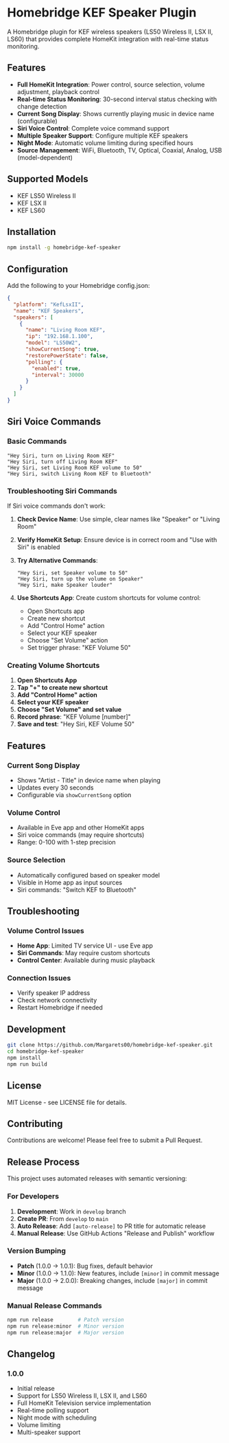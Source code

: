 # Homebridge KEF Speaker Plugin

A Homebridge plugin for KEF wireless speakers (LS50 Wireless II, LSX II, LS60) that provides complete HomeKit integration with real-time status monitoring.

## Features

- **Full HomeKit Integration**: Power control, source selection, volume adjustment, playback control
- **Real-time Status Monitoring**: 30-second interval status checking with change detection
- **Current Song Display**: Shows currently playing music in device name (configurable)
- **Siri Voice Control**: Complete voice command support
- **Multiple Speaker Support**: Configure multiple KEF speakers
- **Night Mode**: Automatic volume limiting during specified hours
- **Source Management**: WiFi, Bluetooth, TV, Optical, Coaxial, Analog, USB (model-dependent)

## Supported Models

- KEF LS50 Wireless II
- KEF LSX II  
- KEF LS60

## Installation

```bash
npm install -g homebridge-kef-speaker
```

## Configuration

Add the following to your Homebridge config.json:

```json
{
  "platform": "KefLsxII",
  "name": "KEF Speakers",
  "speakers": [
    {
      "name": "Living Room KEF",
      "ip": "192.168.1.100",
      "model": "LS50W2",
      "showCurrentSong": true,
      "restorePowerState": false,
      "polling": {
        "enabled": true,
        "interval": 30000
      }
    }
  ]
}
```

## Siri Voice Commands

### Basic Commands
```
"Hey Siri, turn on Living Room KEF"
"Hey Siri, turn off Living Room KEF"
"Hey Siri, set Living Room KEF volume to 50"
"Hey Siri, switch Living Room KEF to Bluetooth"
```

### Troubleshooting Siri Commands

If Siri voice commands don't work:

1. **Check Device Name**: Use simple, clear names like "Speaker" or "Living Room"
2. **Verify HomeKit Setup**: Ensure device is in correct room and "Use with Siri" is enabled
3. **Try Alternative Commands**:
   ```
   "Hey Siri, set Speaker volume to 50"
   "Hey Siri, turn up the volume on Speaker"
   "Hey Siri, make Speaker louder"
   ```

4. **Use Shortcuts App**: Create custom shortcuts for volume control:
   - Open Shortcuts app
   - Create new shortcut
   - Add "Control Home" action
   - Select your KEF speaker
   - Choose "Set Volume" action
   - Set trigger phrase: "KEF Volume 50"

### Creating Volume Shortcuts

1. **Open Shortcuts App**
2. **Tap "+" to create new shortcut**
3. **Add "Control Home" action**
4. **Select your KEF speaker**
5. **Choose "Set Volume" and set value**
6. **Record phrase**: "KEF Volume [number]"
7. **Save and test**: "Hey Siri, KEF Volume 50"

## Features

### Current Song Display
- Shows "Artist - Title" in device name when playing
- Updates every 30 seconds
- Configurable via `showCurrentSong` option

### Volume Control
- Available in Eve app and other HomeKit apps
- Siri voice commands (may require shortcuts)
- Range: 0-100 with 1-step precision

### Source Selection
- Automatically configured based on speaker model
- Visible in Home app as input sources
- Siri commands: "Switch KEF to Bluetooth"

## Troubleshooting

### Volume Control Issues
- **Home App**: Limited TV service UI - use Eve app
- **Siri Commands**: May require custom shortcuts
- **Control Center**: Available during music playback

### Connection Issues
- Verify speaker IP address
- Check network connectivity
- Restart Homebridge if needed

## Development

```bash
git clone https://github.com/Margarets00/homebridge-kef-speaker.git
cd homebridge-kef-speaker
npm install
npm run build
```

## License

MIT License - see LICENSE file for details.

## Contributing

Contributions are welcome! Please feel free to submit a Pull Request.

## Release Process

This project uses automated releases with semantic versioning:

### For Developers
1. **Development**: Work in `develop` branch
2. **Create PR**: From `develop` to `main`
3. **Auto Release**: Add `[auto-release]` to PR title for automatic release
4. **Manual Release**: Use GitHub Actions "Release and Publish" workflow

### Version Bumping
- **Patch** (1.0.0 → 1.0.1): Bug fixes, default behavior
- **Minor** (1.0.0 → 1.1.0): New features, include `[minor]` in commit message
- **Major** (1.0.0 → 2.0.0): Breaking changes, include `[major]` in commit message

### Manual Release Commands
```bash
npm run release        # Patch version
npm run release:minor  # Minor version  
npm run release:major  # Major version
```

## Changelog

### 1.0.0
- Initial release
- Support for LS50 Wireless II, LSX II, and LS60
- Full HomeKit Television service implementation
- Real-time polling support
- Night mode with scheduling
- Volume limiting
- Multi-speaker support
